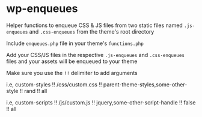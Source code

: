 # wp-enqueues

Helper functions to enqueue CSS &amp; JS files from two static files named `.js-enqueues` and `.css-enqueues` from the theme's root directory

Include `enqueues.php` file in your theme's `functions.php`

Add your CSS/JS files in the respective `.js-enqueues` and `.css-enqueues` files and your assets will be enqueued to your theme

Make sure you use the `!!` delimiter to add arguments

i.e, custom-styles !! /css/custom.css !! parent-theme-styles,some-other-style !! rand !! all

i.e, custom-scripts !! /js/custom.js !! jquery,some-other-script-handle !! false !! all


